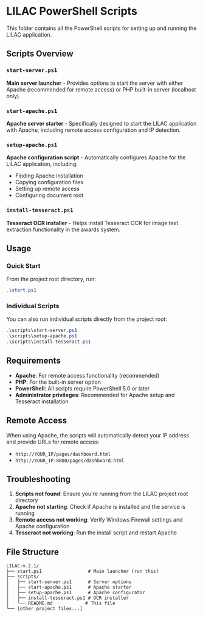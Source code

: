# LILAC PowerShell Scripts

This folder contains all the PowerShell scripts for setting up and running the LILAC application.

## Scripts Overview

### `start-server.ps1`
**Main server launcher** - Provides options to start the server with either Apache (recommended for remote access) or PHP built-in server (localhost only).

### `start-apache.ps1`
**Apache server starter** - Specifically designed to start the LILAC application with Apache, including remote access configuration and IP detection.

### `setup-apache.ps1`
**Apache configuration script** - Automatically configures Apache for the LILAC application, including:
- Finding Apache installation
- Copying configuration files
- Setting up remote access
- Configuring document root

### `install-tesseract.ps1`
**Tesseract OCR installer** - Helps install Tesseract OCR for image text extraction functionality in the awards system.

## Usage

### Quick Start
From the project root directory, run:
```powershell
.\start.ps1
```

### Individual Scripts
You can also run individual scripts directly from the project root:
```powershell
.\scripts\start-server.ps1
.\scripts\setup-apache.ps1
.\scripts\install-tesseract.ps1
```

## Requirements

- **Apache**: For remote access functionality (recommended)
- **PHP**: For the built-in server option
- **PowerShell**: All scripts require PowerShell 5.0 or later
- **Administrator privileges**: Recommended for Apache setup and Tesseract installation

## Remote Access

When using Apache, the scripts will automatically detect your IP address and provide URLs for remote access:
- `http://YOUR_IP/pages/dashboard.html`
- `http://YOUR_IP:8000/pages/dashboard.html`

## Troubleshooting

1. **Scripts not found**: Ensure you're running from the LILAC project root directory
2. **Apache not starting**: Check if Apache is installed and the service is running
3. **Remote access not working**: Verify Windows Firewall settings and Apache configuration
4. **Tesseract not working**: Run the install script and restart Apache

## File Structure

```
LILAC-v.2.1/
├── start.ps1                 # Main launcher (run this)
├── scripts/
│   ├── start-server.ps1      # Server options
│   ├── start-apache.ps1      # Apache starter
│   ├── setup-apache.ps1      # Apache configurator
│   ├── install-tesseract.ps1 # OCR installer
│   └── README.md            # This file
└── [other project files...]
```
